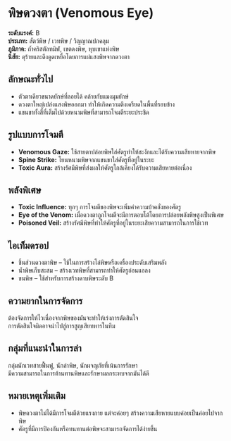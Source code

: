 # พิษดวงตา (Venomous Eye)

**ระดับแรงค์:** B  
**ประเภท:** สัตว์พิษ / เวทพิษ / วิญญาณปกคลุม  
**ภูมิภาค:** ถ้ำคริสตัลทมิฬ, เขตดงพิษ, หุบเขาแห่งพิษ  
**นิสัย:** ดุร้ายและดึงดูดเหยื่อโดยการแผ่แสงพิษจากดวงตา

## ลักษณะทั่วไป
- ตัวตาเดียวขนาดยักษ์ที่ลอยได้ คล้ายกับแมงมุมยักษ์  
- ดวงตาใหญ่เปล่งแสงพิษออกมา ทำให้เกิดความตึงเครียดในพื้นที่รอบข้าง  
- แขนขาทั้งสี่ที่เต็มไปด้วยหนามพิษที่สามารถโจมตีระยะประชิด

## รูปแบบการโจมตี
- **Venomous Gaze:** ใช้สายตาปล่อยพิษใส่ศัตรูทำให้ชะงักและได้รับความเสียหายจากพิษ  
- **Spine Strike:** โยนหนามพิษจากแขนขาใส่ศัตรูที่อยู่ในระยะ  
- **Toxic Aura:** สร้างรัศมีพิษที่ส่งผลให้ศัตรูใกล้เคียงได้รับความเสียหายต่อเนื่อง

## พลังพิเศษ
- **Toxic Influence:** ทุกๆ การโจมตีของพิษจะเพิ่มค่าความบ้าคลั่งของศัตรู  
- **Eye of the Venom:** เมื่อดวงตาถูกโจมตีจะมีการตอบโต้โดยการปล่อยพลังพิษสูงเป็นพิเศษ  
- **Poisoned Veil:** สร้างรัศมีพิษที่ทำให้ศัตรูที่อยู่ในระยะเสียความสามารถในการใช้เวท

## ไอเท็มดรอป
- ชิ้นส่วนดวงตาพิษ – ใช้ในการสร้างโล่พิษหรือเครื่องประดับเสริมพลัง  
- น้ำพิษเก็บสะสม – สร้างเวทพิษที่สามารถทำให้ศัตรูอ่อนแอลง  
- ขนพิษ – ใช้สำหรับการสร้างดาบพิษระดับ B

## ความยากในการจัดการ
ต้องจัดการให้ไวเนื่องจากพิษของมันจะทำให้เร่งการตัดสินใจ  
การตัดสินใจผิดอาจนำไปสู่การสูญเสียทหารในทีม

## กลุ่มที่แนะนำในการล่า
กลุ่มนักเวทสายฟื้นฟู, นักล่าพิษ, นักผจญภัยที่เน้นการรักษา  
มีความสามารถในการต้านทานพิษและรักษาผลกระทบจากมันได้ดี

## หมายเหตุเพิ่มเติม
- พิษดวงตาไม่ได้มีการโจมตีด้วยแรงกาย แต่จะค่อยๆ สร้างความเสียหายแบบค่อยเป็นค่อยไปจากพิษ  
- ศัตรูที่มีการป้องกันหรือทนทานต่อพิษจะสามารถจัดการได้ง่ายขึ้น
